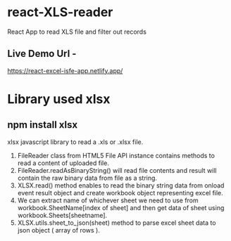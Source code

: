 # react-XLS-reader

React App to read XLS file and filter out records

## Live Demo Url -
https://react-excel-isfe-app.netlify.app/

# Library used xlsx

## npm install xlsx

xlsx javascript library to read a .xls or .xlsx file.

1. FileReader class from HTML5 File API instance contains methods to read a content of uploaded file.
2. FileReader.readAsBinaryString() will read file contents and result will contain the raw binary data from file as a string.
3. XLSX.read() method enables to read the binary string data from onload event result object and create workbook object representing excel file.
4. We can extract name of whichever sheet we need to use from workbook.SheetName[index of sheet] and then get data of sheet using workbook.Sheets[sheetname].
5. XLSX.utils.sheet_to_json(sheet) method to parse excel sheet data to json object ( array of rows ).
